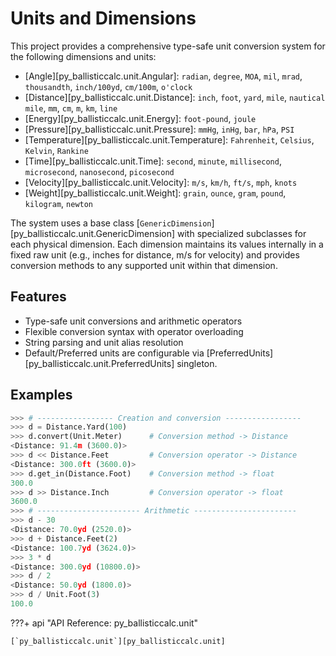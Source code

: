 # Units and Dimensions

This project provides a comprehensive type-safe unit conversion system for the following dimensions and units:

* [Angle][py_ballisticcalc.unit.Angular]: `radian`, `degree`, `MOA`, `mil`, `mrad`, `thousandth`, `inch/100yd`, `cm/100m`, `o'clock`
* [Distance][py_ballisticcalc.unit.Distance]: `inch`, `foot`, `yard`, `mile`, `nautical mile`, `mm`, `cm`, `m`, `km`, `line`
* [Energy][py_ballisticcalc.unit.Energy]: `foot-pound`, `joule`
* [Pressure][py_ballisticcalc.unit.Pressure]: `mmHg`, `inHg`, `bar`, `hPa`, `PSI`
* [Temperature][py_ballisticcalc.unit.Temperature]: `Fahrenheit`, `Celsius`, `Kelvin`, `Rankine`
* [Time][py_ballisticcalc.unit.Time]: `second`, `minute`, `millisecond`, `microsecond`, `nanosecond`, `picosecond`
* [Velocity][py_ballisticcalc.unit.Velocity]: `m/s`, `km/h`, `ft/s`, `mph`, `knots`
* [Weight][py_ballisticcalc.unit.Weight]: `grain`, `ounce`, `gram`, `pound`, `kilogram`, `newton`

The system uses a base class [`GenericDimension`][py_ballisticcalc.unit.GenericDimension] with specialized subclasses for each physical dimension. Each dimension maintains its values internally in a fixed raw unit (e.g., inches for distance, m/s for velocity) and provides conversion methods to any supported unit within that dimension.

## Features
* Type-safe unit conversions and arithmetic operators
* Flexible conversion syntax with operator overloading
* String parsing and unit alias resolution
* Default/Preferred units are configurable via [PreferredUnits][py_ballisticcalc.unit.PreferredUnits] singleton.

## Examples
```python
>>> # ----------------- Creation and conversion -----------------
>>> d = Distance.Yard(100)  
>>> d.convert(Unit.Meter)      # Conversion method -> Distance
<Distance: 91.4m (3600.0)>
>>> d << Distance.Feet         # Conversion operator -> Distance
<Distance: 300.0ft (3600.0)>
>>> d.get_in(Distance.Foot)    # Conversion method -> float
300.0
>>> d >> Distance.Inch         # Conversion operator -> float
3600.0
>>> # ----------------------- Arithmetic -----------------------
>>> d - 30
<Distance: 70.0yd (2520.0)>
>>> d + Distance.Feet(2)
<Distance: 100.7yd (3624.0)>
>>> 3 * d
<Distance: 300.0yd (10800.0)>
>>> d / 2
<Distance: 50.0yd (1800.0)>
>>> d / Unit.Foot(3)
100.0
```    

???+ api "API Reference: py_ballisticcalc.unit"

    [`py_ballisticcalc.unit`][py_ballisticcalc.unit]